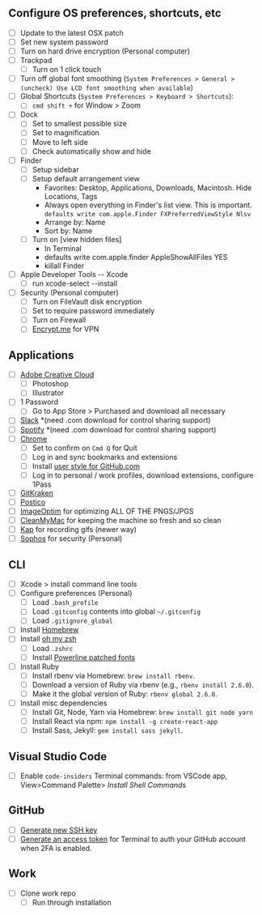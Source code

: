 ## Configure OS preferences, shortcuts, etc
- [ ] Update to the latest OSX patch
- [ ] Set new system password
- [ ] Turn on hard drive encryption (Personal computer)
- [ ] Trackpad
	- [ ] Turn on 1 click touch
- [ ] Turn off global font smoothing (`System Preferences > General > (uncheck) Use LCD font smoothing when available`)
- [ ] Global Shortcuts (`System Preferences > Keyboard > Shortcuts`): 
  - [ ] `cmd shift +` for Window > Zoom
- [ ] Dock
	- [ ] Set to smallest possible size
	- [ ] Set to magnification
	- [ ] Move to left side
	- [ ] Check automatically show and hide
- [ ] Finder
	- [ ] Setup sidebar
	- [ ] Setup default arrangement view
		- Favorites: Desktop, Applications, Downloads, Macintosh. Hide Locations, Tags
		- Always open everything in Finder's list view. This is important. `defaults write com.apple.Finder FXPreferredViewStyle Nlsv`
		- Arrange by: Name
		- Sort by: Name
	- [ ] Turn on [view hidden files]
		- In Terminal
		- defaults write com.apple.finder AppleShowAllFiles YES
		- killall Finder
- [ ] Apple Developer Tools -- Xcode
	- [ ] run xcode-select --install
- [ ] Security (Personal computer)
	- [ ] Turn on FileVault disk encryption
	- [ ] Set to require password immediately
	- [ ] Turn on Firewall
	- [ ] [Encrypt.me](https://encrypt.me/) for VPN

## Applications
- [ ] [Adobe Creative Cloud](http://www.adobe.com/creativecloud.html)
	- [ ] Photoshop
	- [ ] Illustrator
- [ ] 1 Password
	- [ ] Go to App Store > Purchased and download all necessary
- [ ] [Slack](https://slack.com/downloads/osx) *(need .com download for control sharing support)
- [ ] [Spotify](https://spotify.com) *(need .com download for control sharing support)
- [ ] [Chrome](http://www.google.com/chrome/)
	- [ ] Set to confirm on `Cmd Q` for Quit
	- [ ] Log in and sync bookmarks and extensions
	- [ ] Install [user style for GitHub.com](https://gist.github.com/jglovier/2dff3507d9ee007f6ce4)
	- [ ] Log in to personal / work profiles, download extensions, configure 1Pass
- [ ] [GitKraken](https://gitkraken.com)
- [ ] [Postico](https://positico.com)
- [ ] [ImageOptim](https://imageoptim.com/) for optimizing ALL OF THE PNGS/JPGS
- [ ] [CleanMyMac](http://macpaw.com/cleanmymac) for keeping the machine so fresh and so clean
- [ ] [Kap](https://getkap.co/) for recording gifs (newer way)
- [ ] [Sophos](https://home.sophos.com/download-mac-anti-virus) for security (Personal)

## CLI
- [ ] Xcode > install command line tools
- [ ] Configure preferences (Personal)
	- [ ] Load `.bash_profile`
	- [ ] Load `.gitconfig` contents into global `~/.gitconfig`
	- [ ] Load `.gitignore_global`
- [ ] Install [Homebrew](https://brew.sh/)
- [ ] Install [oh my zsh](http://ohmyz.sh/)
	- [ ] Load `.zshrc`
	- [ ] Install [Powerline patched fonts](https://github.com/powerline/fonts/)
- [ ] Install Ruby
	- [ ] Install rbenv via Homebrew: `brew install rbenv`.
	- [ ] Download a version of Ruby via rbenv (e.g., `rbenv install 2.6.0`). 
	- [ ] Make it the global version of Ruby: `rbenv global 2.6.0`.
- [ ] Install misc dependencies
	- [ ] Install Git, Node, Yarn via Homebrew: `brew install git node yarn`
	- [ ] Install React via npm: `npm install -g create-react-app`
	- [ ] Install Sass, Jekyll: `gem install sass jekyll`.

## Visual Studio Code
- [ ] Enable `code-insiders` Terminal commands: from VSCode app, View>Command Palette> *Install Shell Commands*

## GitHub
- [ ] [Generate new SSH key](https://help.github.com/articles/generating-an-ssh-key/)
- [ ] [Generate an access token](https://help.github.com/articles/creating-an-access-token-for-command-line-use/) for Terminal to auth your GitHub account when 2FA is enabled.

## Work
- [ ] Clone work repo
	- [ ] Run through installation